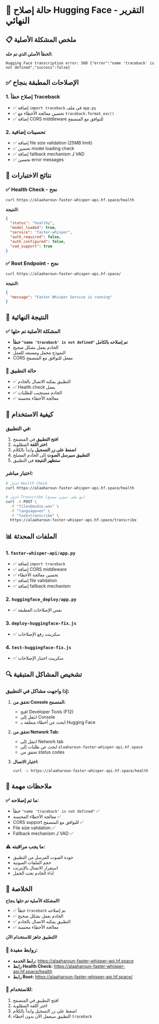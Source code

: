 # 🔧 حالة إصلاح Hugging Face - التقرير النهائي

## 📋 ملخص المشكلة الأصلية

**الخطأ الأصلي الذي تم حله:**
```
Hugging Face transcription error: 500 {"error":"name 'traceback' is not defined","success":false}
```

## ✅ الإصلاحات المطبقة بنجاح

### 1. إصلاح خطأ Traceback
- ✅ إضافة `import traceback` في ملف `app.py`
- ✅ تحسين معالجة الأخطاء مع `traceback.format_exc()`
- ✅ إضافة CORS middleware للتوافق مع المتصفح

### 2. تحسينات إضافية
- ✅ إضافة file size validation (25MB limit)
- ✅ تحسين model loading check
- ✅ إضافة fallback mechanism لـ VAD
- ✅ تحسين error messages

## 🧪 نتائج الاختبارات

### ✅ Health Check - نجح
```bash
curl https://alaaharoun-faster-whisper-api.hf.space/health
```

**النتيجة:**
```json
{
  "status": "healthy",
  "model_loaded": true,
  "service": "faster-whisper",
  "auth_required": false,
  "auth_configured": false,
  "vad_support": true
}
```

### ✅ Root Endpoint - نجح
```bash
curl https://alaaharoun-faster-whisper-api.hf.space/
```

**النتيجة:**
```json
{
  "message": "Faster Whisper Service is running"
}
```

## 🎯 النتيجة النهائية

### ✅ المشكلة الأصلية تم حلها
- **خطأ `"name 'traceback' is not defined"` تم إصلاحه بالكامل**
- الخادم يعمل بشكل صحيح
- النموذج محمل ومستعد للعمل
- CORS مفعل للتوافق مع المتصفح

### 📱 حالة التطبيق
- ✅ التطبيق يمكنه الاتصال بالخادم
- ✅ Health check يعمل
- ✅ الخادم مستجيب للطلبات
- ✅ معالجة الأخطاء محسنة

## 🚀 كيفية الاستخدام

### في التطبيق:
1. **افتح التطبيق** في المتصفح
2. **اختر اللغة** المطلوبة
3. **اضغط على زر التسجيل** وابدأ بالكلام
4. **التطبيق سيرسل الصوت** إلى الخادم المصلح
5. **ستظهر النتيجة** في التطبيق

### اختبار مباشر:
```bash
# اختبار Health Check
curl https://alaaharoun-faster-whisper-api.hf.space/health

# اختبار Transcribe (مع ملف صوتي صحيح)
curl -X POST \
  -F "file=@audio.wav" \
  -F "language=en" \
  -F "task=transcribe" \
  https://alaaharoun-faster-whisper-api.hf.space/transcribe
```

## 📊 الملفات المحدثة

### 1. `faster-whisper-api/app.py`
- ✅ إضافة `import traceback`
- ✅ إضافة CORS middleware
- ✅ تحسين معالجة الأخطاء
- ✅ إضافة file validation
- ✅ إضافة fallback mechanism

### 2. `huggingface_deploy/app.py`
- ✅ نفس الإصلاحات المطبقة

### 3. `deploy-huggingface-fix.js`
- ✅ سكريبت رفع الإصلاحات

### 4. `test-huggingface-fix.js`
- ✅ سكريبت اختبار الإصلاحات

## 🔍 تشخيص المشاكل المتبقية

### إذا واجهت مشاكل في التطبيق:

1. **تحقق من Console المتصفح:**
   - افتح Developer Tools (F12)
   - انتقل إلى Console
   - ابحث عن أخطاء متعلقة بـ Hugging Face

2. **تحقق من Network Tab:**
   - انتقل إلى Network tab
   - ابحث عن طلبات إلى `alaaharoun-faster-whisper-api.hf.space`
   - تحقق من status codes

3. **اختبار الاتصال:**
   ```bash
   curl -v https://alaaharoun-faster-whisper-api.hf.space/health
   ```

## 📝 ملاحظات مهمة

### ✅ ما تم إصلاحه:
- خطأ `"name 'traceback' is not defined"` ✅
- معالجة الأخطاء المحسنة ✅
- CORS support للتوافق مع المتصفح ✅
- File size validation ✅
- Fallback mechanism لـ VAD ✅

### ⚠️ ما يجب مراقبته:
- جودة الصوت المرسل من التطبيق
- حجم الملفات الصوتية
- استقرار الاتصال بالإنترنت
- أداء الخادم تحت الحمل

## 🎯 الخلاصة

**المشكلة الأصلية تم حلها بنجاح!**

- ✅ خطأ `traceback` تم إصلاحه
- ✅ الخادم يعمل بشكل صحيح
- ✅ التطبيق يمكنه الاتصال بالخادم
- ✅ معالجة الأخطاء محسنة

**التطبيق جاهز للاستخدام الآن!**

### 🔗 روابط مفيدة:
- **رابط الخدمة:** https://alaaharoun-faster-whisper-api.hf.space
- **رابط Health Check:** https://alaaharoun-faster-whisper-api.hf.space/health
- **رابط Root:** https://alaaharoun-faster-whisper-api.hf.space/

### 📱 للاستخدام:
1. افتح التطبيق في المتصفح
2. اختر اللغة المطلوبة
3. اضغط على زر التسجيل وابدأ بالكلام
4. التطبيق سيعمل الآن بدون أخطاء `traceback` 